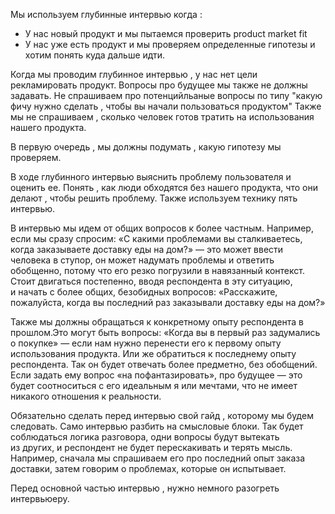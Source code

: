 Мы используем глубинные интервью когда :
 - У нас новый продукт и мы пытаемся проверить product market fit
 - У нас уже есть продукт и мы проверяем определенные гипотезы и хотим понять куда дальше идти. 

Когда мы проводим глубинное интервью , у нас нет цели рекламировать продукт. Вопросы про будущее мы также не должны задавать. Не спрашиваем про потенцийльаные вопросы по типу "какую фичу нужно сделать , чтобы вы начали пользоваться продуктом" Также мы не спрашиваем , сколько человек готов тратить на использования нашего продукта. 

В первую очередь , мы должны подумать , какую гипотезу мы проверяем. 

В ходе глубинного интервью выяснить проблему пользователя и оценить ее. Понять , как люди обходятся без нашего продукта, что они делают , чтобы решить проблему. Также используем технику пять интервью. 

В интервью мы идем от общих вопросов к более частным. Например, если мы сразу спросим: «С какими проблемами вы сталкиваетесь, когда заказываете доставку еды на дом?» — это может ввести человека в ступор, он может надумать проблемы и ответить обобщенно, потому что его резко погрузили в навязанный контекст. Стоит двигаться постепенно, вводя респондента в эту ситуацию, и начать с более общих, безобидных вопросов: «Расскажите, пожалуйста, когда вы последний раз заказывали доставку еды на дом?»

Также мы должны обращаться к конкретному опыту респондента в прошлом.Это могут быть вопросы: «Когда вы в первый раз задумались о покупке» — если нам нужно перенести его к первому опыту использования продукта. Или же обратиться к последнему опыту респондента. Так он будет отвечать более предметно, без обобщений. Если задать ему вопрос «на пофантазировать», про будущее — это будет соотноситься с его идеальным я или мечтами, что не имеет никакого отношения к реальности.

Обязательно сделать перед интервью свой гайд , которому мы будем следовать. Само интервью разбить на смысловые блоки. Так будет соблюдаться логика разговора, одни вопросы будут вытекать из других, и респондент не будет перескакивать и терять мысль. Например, сначала мы спрашиваем его про последний опыт заказа доставки, затем говорим о проблемах, которые он испытывает.

Перед основной частью интервью , нужно немного разогреть интервьюеру. 
